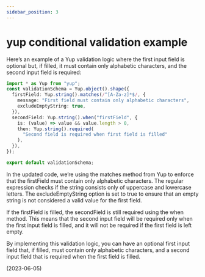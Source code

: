 ```yaml
---
sidebar_position: 3
---
```


# yup conditional validation example

Here’s an example of a Yup validation logic where the first input field is optional but, if filled, it must contain only alphabetic characters, and the second input field is required:

```ts
import * as Yup from "yup";
const validationSchema = Yup.object().shape({
  firstField: Yup.string().matches(/^[A-Za-z]*$/, {
    message: "First field must contain only alphabetic characters",
    excludeEmptyString: true,
  }),
  secondField: Yup.string().when("firstField", {
    is: (value) => value && value.length > 0,
    then: Yup.string().required(
      "Second field is required when first field is filled"
    ),
  }),
});

export default validationSchema;
```

In the updated code, we’re using the matches method from Yup to enforce that the firstField must contain only alphabetic characters. The regular expression checks if the string consists only of uppercase and lowercase letters. The excludeEmptyString option is set to true to ensure that an empty string is not considered a valid value for the first field.

If the firstField is filled, the secondField is still required using the when method. This means that the second input field will be required only when the first input field is filled, and it will not be required if the first field is left empty.

By implementing this validation logic, you can have an optional first input field that, if filled, must contain only alphabetic characters, and a second input field that is required when the first field is filled.

(2023-06-05)
